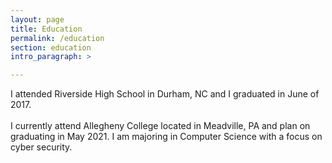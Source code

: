 ```yaml
---
layout: page
title: Education
permalink: /education
section: education
intro_paragraph: >

---
```


I attended Riverside High School in Durham, NC  and I graduated in June of 2017.<br><br>
I currently attend Allegheny College located in Meadville, PA and plan on graduating in May 2021. I am majoring in Computer Science with a focus on cyber security.<br><br>
